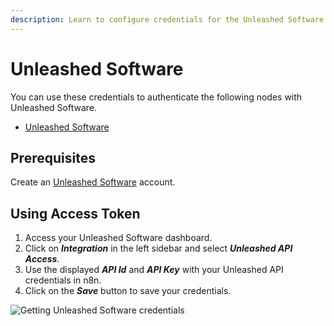 ```yaml
---
description: Learn to configure credentials for the Unleashed Software node in n8n
---
```


# Unleashed Software

You can use these credentials to authenticate the following nodes with Unleashed Software.
- [Unleashed Software](../../nodes-library/nodes/UnleashedSoftware/README.md)

## Prerequisites

Create an [Unleashed Software](https://www.unleashedsoftware.com/) account.

## Using Access Token

1. Access your Unleashed Software dashboard.
2. Click on ***Integration*** in the left sidebar and select ***Unleashed API Access***.
3. Use the displayed ***API Id*** and ***API Key*** with your Unleashed API credentials in n8n.
4. Click on the ***Save*** button to save your credentials.

![Getting Unleashed Software credentials](./using-access-token.gif)
